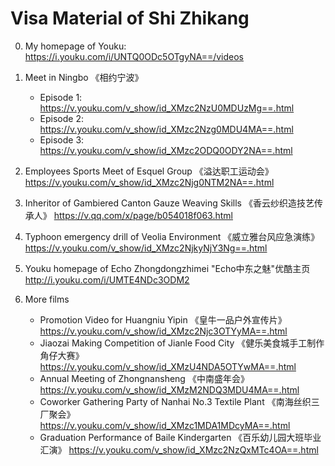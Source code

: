 # Visa Material of Shi Zhikang

0. My homepage of Youku: https://i.youku.com/i/UNTQ0ODc5OTgyNA==/videos


1. Meet in Ningbo 《相约宁波》
   - Episode 1: https://v.youku.com/v_show/id_XMzc2NzU0MDUzMg==.html
   - Episode 2: https://v.youku.com/v_show/id_XMzc2Nzg0MDU4MA==.html
   - Episode 3: https://v.youku.com/v_show/id_XMzc2ODQ0ODY2NA==.html
2. Employees Sports Meet of Esquel Group 《溢达职工运动会》 https://v.youku.com/v_show/id_XMzc2Njg0NTM2NA==.html
3. Inheritor of Gambiered Canton Gauze Weaving Skills 《香云纱织造技艺传承人》 https://v.qq.com/x/page/b054018f063.html
4. Typhoon emergency drill of Veolia Environment 《威立雅台风应急演练》 https://v.youku.com/v_show/id_XMzc2NjkyNjY3Ng==.html
5. Youku homepage of Echo Zhongdongzhimei "Echo中东之魅"优酷主页 http://i.youku.com/i/UMTE4NDc3ODM2
6. More films
   - Promotion Video for Huangniu Yipin 《皇牛一品户外宣传片》 https://v.youku.com/v_show/id_XMzc2Njc3OTYyMA==.html
   - Jiaozai Making Competition of Jianle Food City 《健乐美食城手工制作角仔大赛》 https://v.youku.com/v_show/id_XMzU4NDA5OTYwMA==.html
   - Annual Meeting of Zhongnansheng 《中南盛年会》 https://v.youku.com/v_show/id_XMzM2NDQ3MDU4MA==.html
   - Coworker Gathering Party of Nanhai No.3 Textile
     Plant 《南海丝织三厂聚会》 https://v.youku.com/v_show/id_XMzc1MDA1MDcyMA==.html
   - Graduation Performance of Baile Kindergarten 《百乐幼儿园大班毕业汇演》 https://v.youku.com/v_show/id_XMzc2NzQxMTc4OA==.html

